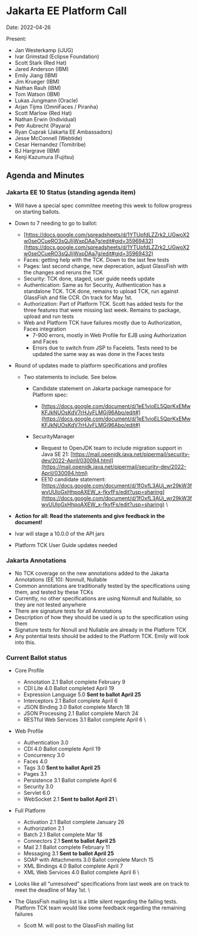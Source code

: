 # Jakarta EE Platform Call

Date: 2022-04-26

Present:
* Jan Westerkamp (iJUG)
* Ivar Grimstad (Eclipse Foundation)
* Scott Stark (Red Hat)
* Jared Anderson (IBM)
* Emily Jiang (IBM)
* Jim Krueger (IBM)
* Nathan Rauh (IBM)
* Tom Watson (IBM)
* Lukas Jungmann (Oracle)
* Arjan Tijms (OmniFaces / Piranha)
* Scott Marlow (Red Hat)
* Nathan Erwin (Individual)
* Petr Aubrecht (Payara)
* Ryan Cuprak (Jakarta EE Ambassadors)
* Jesse McConnell (Webtide)
* Cesar Hernandez (Tomitribe)
* BJ Hargrave (IBM)
* Kenji Kazumura (Fujitsu)

## Agenda and Minutes

### Jakarta EE 10 Status (standing agenda item)

* Will have a special spec committee meeting this week to follow progress on starting ballots.

* Down to 7 needing to go to ballot:
    * [https://docs.google.com/spreadsheets/d/1YTUpfdLZZrk2_UGwoX2w0seOCueRO3sQJIjWxpDAa7g/edit#gid=35969432](https://docs.google.com/spreadsheets/d/1YTUpfdLZZrk2_UGwoX2w0seOCueRO3sQJIjWxpDAa7g/edit#gid=35969432)
    * Faces: getting help with the TCK. Down to the last few tests	
    * Pages: last second change, new deprecation, adjust GlassFish with the changes and reruns the TCK
    * Security: TCK done, staged, user guide needs update
    * Authentication: Same as for Security, Authentication has a standalone TCK. TCK done, remains to upload TCK, run against GlassFish and file CCR. On track for May 1st.
    * Authorization: Part of Platform TCK. Scott has added tests for the three features that were missing last week. Remains to package, upload and run tests
    * Web and Platform TCK have failures mostly due to Authorization, Faces integration
        * 7-900 errors, mostly in Web Profile for EJB using Authorization and Faces
        * Errors due to switch from JSP to Facelets. Tests need to be updated the same way as was done in the Faces tests  

* Round of updates made to platform specifications and profiles

    * Two statements to include. See below.

        * Candidate statement on Jakarta package namespace for Platform spec:
            *  [https://docs.google.com/document/d/1eE1vioEL5QprKxEMwKFJkNUOsKdV7rHJyFLMGj96Abo/edit#](https://docs.google.com/document/d/1eE1vioEL5QprKxEMwKFJkNUOsKdV7rHJyFLMGj96Abo/edit#) 

        * SecurityManager
            * Request to OpenJDK team to include migration support in Java SE 21: [https://mail.openjdk.java.net/pipermail/security-dev/2022-April/030094.html](https://mail.openjdk.java.net/pipermail/security-dev/2022-April/030094.html)
            * EE10 candidate statement: [https://docs.google.com/document/d/1fOxfL3AUj_wr29kW3fwvUUloGxHhpoAXEW_x-fkyfFs/edit?usp=sharing](https://docs.google.com/document/d/1fOxfL3AUj_wr29kW3fwvUUloGxHhpoAXEW_x-fkyfFs/edit?usp=sharing) \

* **Action for all: Read the statements and give feedback in the document!** 

* Ivar will stage a 10.0.0 of the API jars 

* Platform TCK User Guide updates needed

### Jakarta Annotations
* No TCK coverage on the new annotations added to the Jakarta Annotations (EE 10): Nonnull, Nullable
* Common annotations are traditionally tested by the specifications using them, and tested by these TCKs
* Currently, no other specifications are using Nonnull and Nullable, so they are not tested anywhere
* There are signature tests for all Annotations
* Description of how they should be used is up to the specification using them
* Signature tests for Nonull and Nullable are already in the Platform TCK
* Any potential tests should be added to the Platform TCK. Emily will look into this. 

### Current Ballot status
* Core Profile
    * Annotation 2.1   		Ballot complete February 9
    * CDI Lite 4.0   		 	Ballot completed April 19
    * Expression Language 5.0	**Sent to ballot April 25**
    * Interceptors 2.1   		Ballot complete April 6
    * JSON Binding 3.0   	 	Ballot complete March 18
    * JSON Processing 2.1   	Ballot complete March 24
    * RESTful Web Services 3.1	Ballot complete April 6 \

* Web Profile
    * Authentication 3.0
    * CDI 4.0   			Ballot complete April 19
    * Concurrency 3.0
    * Faces 4.0
    * Tags 3.0			**Sent to ballot April 25**
    * Pages 3.1
    * Persistence 3.1   		Ballot complete April 6
    * Security 3.0
    * Servlet 6.0
    * WebSocket 2.1		**Sent to ballot April 21** \

* Full Platform
    * Activation 2.1   		Ballot complete January 26
    * Authorization 2.1
    * Batch 2.1			Ballot complete Mar 18
    * Connectors 2.1 		**Sent to ballot April 25**
    * Mail 2.1   			Ballot complete February 11
    * Messaging 3.1			**Sent to ballot April 25**
    * SOAP with Attachments 3.0	Ballot complete March 15
    * XML Bindings 4.0   		Ballot complete April 7
    * XML Web Services 4.0   	Ballot complete April 6 \

* Looks like all “unresolved” specifications from last week are on track to meet the deadline of May 1st. \

* The GlassFish mailing list is a little silent regarding the failing tests. Platform TCK team would like some feedback regarding the remaining failures
    * Scott M. will post to the GlassFish mailing list 
